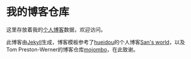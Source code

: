 # 我的博客仓库

这里存放着我的[个人博客](http://keezen.github.io)数据，欢迎访问。

此博客由[Jekyll](http://jekyllrb.com)生成，博客模板参考了[hueidou](http://github.com/hueidou/hueidou.github.io)的个人博客[San's world](http://hueidou.github.io)，以及Tom Preston-Werner的博客仓库[mojombo](https://github.com/mojombo/mojombo.github.io)，在此致谢。
